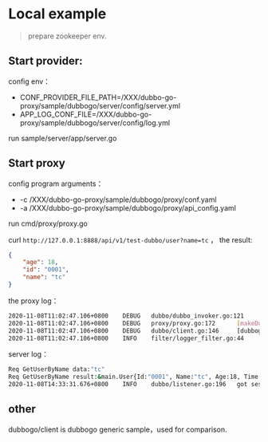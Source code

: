 # Local example

> prepare zookeeper env.

## Start provider:

config env：
- CONF_PROVIDER_FILE_PATH=/XXX/dubbo-go-proxy/sample/dubbogo/server/config/server.yml
- APP_LOG_CONF_FILE=/XXX/dubbo-go-proxy/sample/dubbogo/server/config/log.yml

run sample/server/app/server.go

## Start proxy

config program arguments：
- -c /XXX/dubbo-go-proxy/sample/dubbogo/proxy/conf.yaml 
- -a /XXX/dubbo-go-proxy/sample/dubbogo/proxy/api_config.yaml

run cmd/proxy/proxy.go

curl `http://127.0.0.1:8888/api/v1/test-dubbo/user?name=tc` ， the result:

```json
{
    "age": 18,
    "id": "0001",
    "name": "tc"
}
```

the proxy log：

```bash
2020-11-08T11:02:47.106+0800    DEBUG   dubbo/dubbo_invoker.go:121      result.Err: <nil>, result.Rest: 0xc0001ad560
2020-11-08T11:02:47.106+0800    DEBUG   proxy/proxy.go:172      [makeDubboCallProxy] result: 0xc0001ad560, err: <nil>
2020-11-08T11:02:47.106+0800    DEBUG   dubbo/client.go:146     [dubbogo proxy] dubbo client resp:map[age:18 id:0001 name:tc time:<nil>]
2020-11-08T11:02:47.106+0800    INFO    filter/logger_filter.go:44      [dubboproxy go] [UPSTREAM] receive request | 200 | 349.835096ms | GET | /api/v1/test-dubbo/user | 
```

server log：

```bash
Req GetUserByName data:"tc"
Req GetUserByName result:&main.User{Id:"0001", Name:"tc", Age:18, Time:time.Time{wall:0xbfe201c6b219ce40, ext:5594874, loc:(*time.Location)(0x1c3b100)}}
2020-11-08T14:33:31.676+0800    INFO    dubbo/listener.go:196   got session:session {server:TCP_SERVER:2:192.168.0.113:20000<->192.168.0.113:52871}, Read Bytes: 0, Write Bytes: 0, Read Pkgs: 0, Write Pkgs: 0
```

## other

dubbogo/client is dubbogo generic sample，used for comparison. 